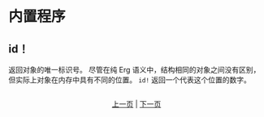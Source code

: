 # 内置程序

## id！

返回对象的唯一标识号。
尽管在纯 Erg 语义中，结构相同的对象之间没有区别，但实际上对象在内存中具有不同的位置。
`id!` 返回一个代表这个位置的数字。

```python
```

<p align='center'>
    <a href='./08_procedure.md'>上一页</a> | <a href='./10_array.md'>下一页</a>
</p>
